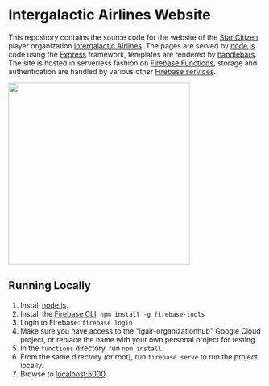 # Intergalactic Airlines Website

This repository contains the source code for the  website of the
[Star Citizen](https://robertsspaceindustries.com/star-citizen) player organization
[Intergalactic Airlines](https://robertsspaceindustries.com/orgs/IGAIR). The pages are served by [node.js](https://nodejs.org/en/) code using the [Express](https://expressjs.com/) framework, templates are rendered by
[handlebars](https://handlebarsjs.com/). The site is hosted in serverless fashion on
[Firebase Functions](https://firebase.google.com/docs/functions/), storage and authentication are handled by various
other [Firebase services](https://firebase.google.com/products).

<img src="https://raw.githubusercontent.com/Jonathan-Fort/IGAIR-Web/master/public/images/igair-logo-transparent.png" width="360px">

## Running Locally

1. Install [node.js](https://nodejs.org/en/download/).
2. Install the [Firebase CLI](https://firebase.google.com/docs/cli#setup_update_cli): `npm install -g firebase-tools`
3. Login to Firebase: `firebase login`
4. Make sure you have access to the "igair-organizationhub" Google Cloud project, or replace the name with your own personal project for testing.
5. In the `functions` directory, run `npm install`.
6. From the same directory (or root), run `firebase serve` to run the project locally.
7. Browse to [localhost:5000](http://localhost:5000/#).
